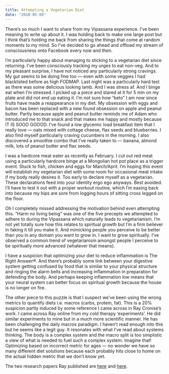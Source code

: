 ```yaml
---
title: Attempting a Vegetarian Diet
date: "2018-05-09"
---
```


There’s so much I want to share from my Vipassana experience. I’ve been meaning to write up about it. I was holding back to make one large post but I think that’s holding me back from sharing the things that come at random moments to my mind. So I’ve decided to go ahead and offload my stream of consciousness onto Facebook every now and then.

I’m particularly happy about managing to sticking to a vegetarian diet since returning. I’ve been consciously tracking my urges to eat non-veg. And to my pleasant surprise, I have not noticed any particularly strong cravings. My gut seems to be doing fine too — even with some veggies I had blacklisted before as high FODMAP. Last night was a particularly hard test as there was some delicious looking lamb. And I was stress af. And I binge eat when I’m stressed. I picked up a piece and stared at it for 5 min on my plate and did not end up eating it. I’m not sure how “keto” I am now since fruits have made a reappearance in my diet. My obsession with eggs and bacon has been replaced with a new found obsession on apple and peanut butter. Partly because apple and peanut butter reminds me of Adam who introduced me to that snack and that makes me happy and mostly because IT IS SOOO GOOOD. I’ve found a low glycemic load breakfast item that I really love — oats mixed with cottage cheese, flax seeds and blueberries. I also find myself particularly craving cucumbers in the morning. I also discovered a smoothie combo that I’ve really taken to — banana, almond milk, lots of peanut butter and flax seeds.

I was a hardcore meat eater as recently as February. I cut out red meat using a particularly hardcore binge at a Mongolian hot pot place as a trigger event. Stuck to fish, chicken and eggs for March/April. I’m hoping this event will establish my vegetarian diet with some room for occasional meat intake if my body really desires it. Too early to declare myself as a vegetarian. These declarations feed into your identity ergo ego anyways. Best avoided. I’ll have to test it out with a proper workout routine, which I’m easing back into because my hips are sore from logging hours of sitting cross legged on the floor.

Oh I completely missed addressing the motivation behind even attempting this. “Harm no living being” was one of the five precepts we attempted to adhere to during the Vipassana which naturally leads to vegetarianism. I’m not yet totally sure how this relates to spiritual growth but I’m a firm believer in faking it till you make it. And mimicking people you perceive to be better than you in any domain you want to grow in. I want to grow spiritually. I’ve observed a common trend of vegetarianism amongst people I perceive to be spiritually more advanced (whatever that means).

I have a suspicion that optimizing your diet to reduce inflammation is The Right Answer®. And there’s probably some link between your digestive system getting confused by food that is similar to your physical structure and ringing the alarm bells and increasing inflammation in preparation for defending the body. And perhaps keeping inflammation low means that your neural system can better focus on spiritual growth because the house is no longer on fire.

The other piece to this puzzle is that I suspect we’ve been using the wrong metrics to quantify diets i.e. macros (carbs, protein, fat). This is a 20% suspicion partly induced by some reference I came across in Ray Cronise’s work. I came across Ray online from my cold therapy ‘experiments’. He did similar experiments to mine but in a much more scientific manner. He has been challenging the daily macros paradigm. I haven’t read enough into this but he seems like a legit guy. It resonates with what I’ve read about systems thinking. The body is a complex system and the macro split is too simplistic a view of what is needed to fuel such a complex system. Imagine that! Optimizing based on incorrect metric for ages — no wonder we have so many different diet solutions because each probably hits close to home on the actual hidden metric that we don’t know yet.

The two research papers Ray published are [here](bit.ly/WinterNeverComes) and [here](bit.ly/oxidativepriority).
